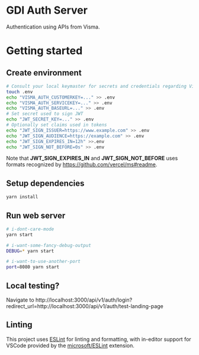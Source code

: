 # GDI Auth Server

Authentication using APIs from Visma.
# Getting started

## Create environment
```sh
# Consult your local keymaster for secrets and credentials regarding Visma
touch .env
echo "VISMA_AUTH_CUSTOMERKEY=..." >> .env
echo "VISMA_AUTH_SERVICEKEY=..." >> .env
echo "VISMA_AUTH_BASEURL=..." >> .env
# Set secret used to sign JWT
echo "JWT_SECRET_KEY=..." >> .env
# Optionally set claims used in tokens
echo "JWT_SIGN_ISSUER=https://www.example.com" >> .env
echo "JWT_SIGN_AUDIENCE=https://example.com" >> .env
echo "JWT_SIGN_EXPIRES_IN=12h" >>.env
echo "JWT_SIGN_NOT_BEFORE=0s" >> .env
```

Note that __JWT_SIGN_EXPIRES_IN__ and __JWT_SIGN_NOT_BEFORE__ uses formats recognized by https://github.com/vercel/ms#readme.
## Setup dependencies
```sh
yarn install
```
## Run web server

```sh
# i-dont-care-mode
yarn start

# i-want-some-fancy-debug-output
DEBUG=* yarn start

# i-want-to-use-another-port
port=8080 yarn start
```

## Local testing?

Navigate to http://localhost:3000/api/v1/auth/login?redirect_url=http://localhost:3000/api/v1/auth/test-landing-page

## Linting

This project uses [ESLint](https://eslint.org/) for linting and formatting, with in-editor support for VSCode provided by the [microsoft/ESLint](https://marketplace.visualstudio.com/items?itemName=dbaeumer.vscode-eslint) extension.